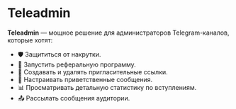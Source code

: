# Teleadmin

**Teleadmin** — мощное решение для администраторов Telegram-каналов, которые хотят:

* 🛡️ Защититься от накрутки.
* 🤝 Запустить реферальную программу.
* 🔗 Создавать и удалять пригласительные ссылки.
* 👋 Настраивать приветственные сообщения.
* 📊 Просматривать детальную статистику по вступлениям.
* 📤 Рассылать сообщения аудитории.
